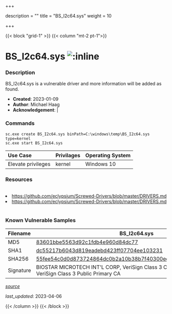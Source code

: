 +++

description = ""
title = "BS_I2c64.sys"
weight = 10

+++


{{< block "grid-1" >}}
{{< column "mt-2 pt-1">}}


# BS_I2c64.sys ![:inline](/images/twitter_verified.png) 


### Description

BS_I2c64.sys is a vulnerable driver and more information will be added as found.

- **Created**: 2023-01-09
- **Author**: Michael Haag
- **Acknowledgement**:  | [](https://twitter.com/)

### Commands

```
sc.exe create BS_I2c64.sys binPath=C:\windows\temp\BS_I2c64.sys type=kernel
sc.exe start BS_I2c64.sys
```

| Use Case | Privilages | Operating System | 
|:---- | ---- | ---- |
| Elevate privileges | kernel | Windows 10 |

### Resources
<br>
<li><a href=" https://github.com/eclypsium/Screwed-Drivers/blob/master/DRIVERS.md"> https://github.com/eclypsium/Screwed-Drivers/blob/master/DRIVERS.md</a></li>
<li><a href="https://github.com/eclypsium/Screwed-Drivers/blob/master/DRIVERS.md">https://github.com/eclypsium/Screwed-Drivers/blob/master/DRIVERS.md</a></li>
<br>

### Known Vulnerable Samples

| Filename | BS_I2c64.sys |
|:---- | ---- | 
| MD5 | <a href="https://www.virustotal.com/gui/file/83601bbe5563d92c1fdb4e960d84dc77">83601bbe5563d92c1fdb4e960d84dc77</a> |
| SHA1 | <a href="https://www.virustotal.com/gui/file/dc55217b6043d819eadebd423ff07704ee103231">dc55217b6043d819eadebd423ff07704ee103231</a> |
| SHA256 | <a href="https://www.virustotal.com/gui/file/55fee54c0d0d873724864dc0b2a10b38b7f40300ee9cae4d9baaf8a202c4049a">55fee54c0d0d873724864dc0b2a10b38b7f40300ee9cae4d9baaf8a202c4049a</a> |
| Signature | BIOSTAR MICROTECH INT&#39;L CORP, VeriSign Class 3 Code Signing 2004 CA, VeriSign Class 3 Public Primary CA   |


[*source*](https://github.com/magicsword-io/LOLDrivers/tree/main/yaml/bs_i2c64.yaml)

*last_updated:* 2023-04-06








{{< /column >}}
{{< /block >}}
